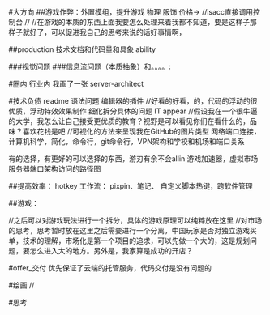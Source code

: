 #大方向
##游戏作弊：外置模组，提升游戏
    物理
    服饰
    价格->
//isacc直接调用控制台
//
//在游戏的本质的东西上面我要怎么处理来着我都不知道，要是这样子那样子就好了，可以促进我自己的思考来说的话好事情啊，

##production
技术文档和代码量和具象 ability

###视觉问题
###信息流问题（本质抽象）和。。。。:




#圈内 行业内
我画了一张 server-architect 

#技术负债
readme 语法问题
编辑器的插件
//好看的好看，的，代码的浮动的很优质，浮动特效效果制作
细化拆分具体的问题
IT appear
//假设我在一个很牛逼的大学，我怎么让自己接受更优质的教育？视野是可以看见你们在看什么的，品味？喜欢花钱是吧
//可视化的方法来呈现我在GitHub的图片类型
网络端口连接，计算机科学，简化，命令行，git命令行，VPN架构和学校和机场和端口关系

有的选择，有更好的可以选择的东西，游刃有余不会allin
游戏加速器，虚拟市场
服务器端口架构访问的路径图


##提高效率： hotkey
工作流： pixpin、笔记、
自定义脚本热键，跨软件管理

##游戏：

//之后可以对游戏玩法进行一个拆分，具体的游戏原理可以纯粹放在这里
//对市场的思考，思考暂时放在这里之后需要进行一个分离，中国玩家是否对独立游戏买单，技术的理解，市场化是第一个项目的追求，可以先做一个大的，这是规划问题，要怎么进入大的地方。另外是，我家算是成功的开店？

#offer_交付
优先保证了云端的托管服务，代码交付是没有问题的

#绘画
//

#思考



